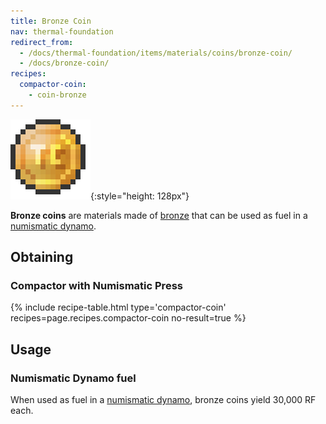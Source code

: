 ```yaml
---
title: Bronze Coin
nav: thermal-foundation
redirect_from:
  - /docs/thermal-foundation/items/materials/coins/bronze-coin/
  - /docs/bronze-coin/
recipes:
  compactor-coin:
    - coin-bronze
---
```


![Bronze coin](/assets/images/thermal-foundation/coin-bronze.png){:style="height: 128px"}


**Bronze coins** are materials made of [bronze](/docs/thermal-foundation/bronze-ingot/) that can be
used as fuel in a [numismatic dynamo](/docs/thermal-expansion/numismatic-dynamo/).


Obtaining
---------

### Compactor with Numismatic Press
{% include recipe-table.html type='compactor-coin' recipes=page.recipes.compactor-coin no-result=true %}


Usage
-----

### Numismatic Dynamo fuel
When used as fuel in a [numismatic dynamo](/docs/thermal-expansion/numismatic-dynamo/), bronze
coins yield 30,000 RF each.
